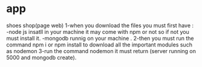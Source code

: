 # app
shoes shop(page web)
1-when you download the files you must first have :
-node js insatll in your machine it may come with npm or not so if not you must install it.
-mongodb runnig on your machine .
2-then you must run the command npm i or npm install to download all the important modules such as nodemon
3-run the command nodemon it must return (server running on 5000 and mongodb create).

